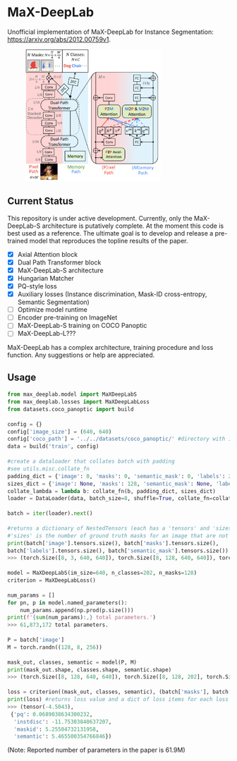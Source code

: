 # MaX-DeepLab

Unofficial implementation of MaX-DeepLab for Instance Segmentation: https://arxiv.org/abs/2012.00759v1.

<figure>
  <img height=300 src="./architecture.png"></img>
</figure>

## Current Status

This repository is under active development. Currently, only the MaX-DeepLab-S architecture is putatively complete. At the moment this code is best used as a reference. The ultimate goal is to develop and release a pre-trained model that reproduces the topline results of the paper.

- [x] Axial Attention block
- [x] Dual Path Transformer block
- [x] MaX-DeepLab-S architecture
- [x] Hungarian Matcher
- [x] PQ-style loss
- [x] Auxiliary losses (Instance discrimination, Mask-ID cross-entropy, Semantic Segmentation)
- [ ] Optimize model runtime
- [ ] Encoder pre-training on ImageNet
- [ ] MaX-DeepLab-S training on COCO Panoptic
- [ ] MaX-DeepLab-L???

MaX-DeepLab has a complex architecture, training procedure and loss function. Any suggestions or help are appreciated.

## Usage

```python
from max_deeplab.model import MaXDeepLabS
from max_deeplab.losses import MaXDeepLabLoss
from datasets.coco_panoptic import build

config = {}
config['image_size'] = (640, 640)
config['coco_path'] = '../../datasets/coco_panoptic/' #directory with image and annotation data
data = build('train', config)

#create a dataloader that collates batch with padding
#see utils.misc.collate_fn
padding_dict = {'image': 0, 'masks': 0, 'semantic_mask': 0, 'labels': 201, 'image_id': 0} #201 is 'no_class' class
sizes_dict = {'image': None, 'masks': 128, 'semantic_mask': None, 'labels': 128, 'image_id': None}
collate_lambda = lambda b: collate_fn(b, padding_dict, sizes_dict)
loader = DataLoader(data, batch_size=8, shuffle=True, collate_fn=collate_lambda)

batch = iter(loader).next()

#returns a dictionary of NestedTensors (each has a 'tensors' and 'sizes' attribute)
#'sizes' is the number of ground truth masks for an image that are not from padding
print(batch['image'].tensors.size(), batch['masks'].tensors.size(),
batch['labels'].tensors.size(), batch['semantic_mask'].tensors.size())
>>> (torch.Size([8, 3, 640, 640]), torch.Size([8, 128, 640, 640]), torch.Size([8, 128]), torch.Size([8, 640, 640]))

model = MaXDeepLabS(im_size=640, n_classes=202, n_masks=128)
criterion = MaXDeepLabLoss()

num_params = []
for pn, p in model.named_parameters():
    num_params.append(np.prod(p.size()))
print(f'{sum(num_params):,} total parameters.')
>>> 61,873,172 total parameters.

P = batch['image']
M = torch.randn((128, 8, 256))

mask_out, classes, semantic = model(P, M)
print(mask_out.shape, classes.shape, semantic.shape)
>>> (torch.Size([8, 128, 640, 640]), torch.Size([8, 128, 202], torch.Size([8, 202, 640, 640])))

loss = criterion((mask_out, classes, semantic), (batch['masks'], batch['labels'], batch['semantic_mask']))
print(loss) #returns loss value and a dict of loss items for each loss
>>> (tensor(-4.5043),
 {'pq': 0.0689038634300232,
  'instdisc': -11.75303840637207,
  'maskid': 5.25504732131958,
  'semantic': 5.465500354766846})
```

(Note: Reported number of parameters in the paper is 61.9M)
